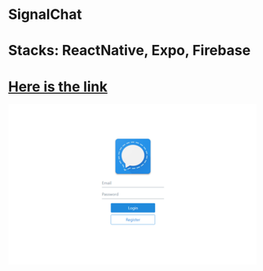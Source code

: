 # SignalChat

# Stacks: ReactNative, Expo, Firebase

# [Here is the link](https://github.com/cavid-aliyev/Challanges/tree/master/ChallangeDAY01)
<img src="./assets/signal.png" title="signal"/>
